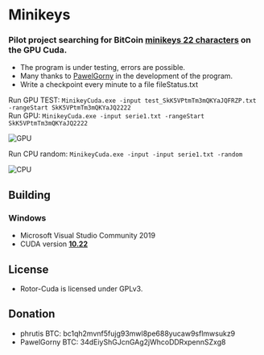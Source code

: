 # Minikeys
### Pilot project searching for BitCoin [minikeys 22 characters](https://en.bitcoin.it/wiki/Mini_private_key_format) on the GPU Cuda.

- The program is under testing, errors are possible.
- Many thanks to [PawelGorny](https://github.com/PawelGorny/MinikeyCuda) in the development of the program. 
- Write a checkpoint every minute to a file fileStatus.txt

Run GPU TEST: ```MinikeyCuda.exe -input test_SkK5VPtmTm3mQKYaJQFRZP.txt -rangeStart SkK5VPtmTm3mQKYaJQ2222```</br>
Run GPU: ```MinikeyCuda.exe -input serie1.txt -rangeStart SkK5VPtmTm3mQKYaJQ2222```

![GPU](https://user-images.githubusercontent.com/82582647/157701762-0847585a-eecc-4ba9-95eb-f49906d8271a.png)

Run CPU random: ```MinikeyCuda.exe -input -input serie1.txt -random```

![CPU](https://user-images.githubusercontent.com/82582647/157701783-5a063b92-d217-4dec-ba0c-dbed414ada0c.png)


## Building
### Windows
- Microsoft Visual Studio Community 2019
- CUDA version [**10.22**](https://developer.nvidia.com/cuda-10.2-download-archive?target_os=Windows&target_arch=x86_64&target_version=10&target_type=exenetwork)
## License
- Rotor-Cuda is licensed under GPLv3.

## Donation
- phrutis BTC: bc1qh2mvnf5fujg93mwl8pe688yucaw9sflmwsukz9
- PawelGorny BTC: 34dEiyShGJcnGAg2jWhcoDDRxpennSZxg8
